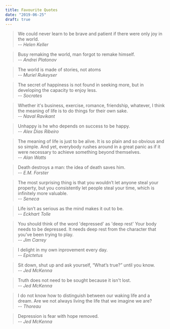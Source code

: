 ```yaml
---
title: Favourite Quotes
date: "2019-06-25"
draft: true
---
```


> We could never learn to be brave and patient if there were only joy in the world.
> <br/>-- <cite>Helen Keller</cite>

> Busy remaking the world, man forgot to remake himself.
> <br/>-- <cite>Andrei Platonov</cite>

> The world is made of stories, not atoms
> <br/>-- <cite>Muriel Rukeyser</cite>

> The secret of happiness is not found in seeking more, but in developing the capacity to enjoy less.
> <br/>-- <cite>Socrates</cite>

> Whether it's business, exercise, romance, friendship, whatever, I think the meaning of life is to do things for their own sake.
> <br/>-- <cite>Naval Ravikant</cite>

> Unhappy is he who depends on success to be happy.
> <br/>-- <cite>Alex Dias Ribeiro</cite>

> The meaning of life is just to be alive. It is so plain and so obvious and so
> simple. And yet, everybody rushes around in a great panic as if it were
> necessary to achieve something beyond themselves.
> <br/>-- <cite>Alan Watts</cite>

> Death destroys a man: the idea of death saves him.
> <br/>-- <cite>E.M. Forster</cite>

> The most surprising thing is that you wouldn’t let anyone steal your property, but you consistently let people steal your time, which is infinitely more valuable.
> <br/>-- <cite>Seneca</cite>

> Life isn’t as serious as the mind makes it out to be.
> <br/>-- <cite>Eckhart Tolle</cite>

> You should think of the word 'depressed' as 'deep rest' Your body needs to be depressed. It needs deep rest from the character that you’ve been trying to play.
> <br/>-- <cite>Jim Carrey</cite>

> I delight in my own inprovement every day.
> <br/>-- <cite>Epictetus</cite>

> Sit down, shut up and ask yourself, “What’s true?” until you know.
> <br/>-- <cite>Jed McKenna</cite>

> Truth does not need to be sought because it isn't lost.
> <br/>-- <cite>Jed McKenna</cite>

> I do not know how to distinguish between our waking life and a dream. Are we not always living the life that we imagine we are?
> <br/>-- <cite>Thoreau</cite>

> Depression is fear with hope removed.
> <br/>-- <cite>Jed McKenna</cite>
